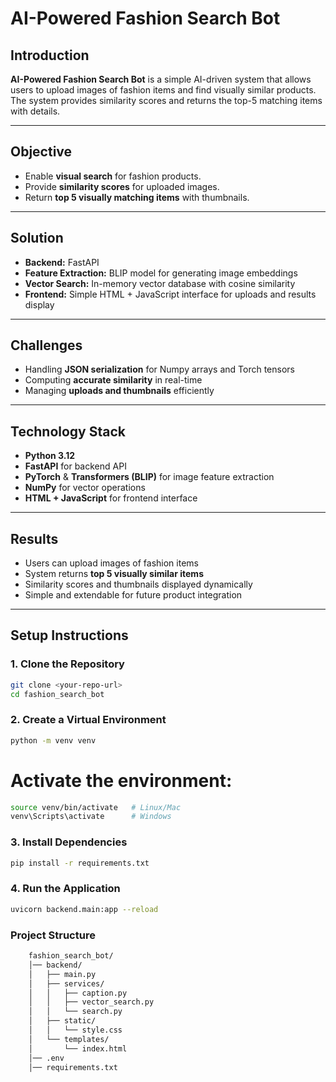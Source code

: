 # AI-Powered Fashion Search Bot

## Introduction
**AI-Powered Fashion Search Bot** is a simple AI-driven system that allows users to upload images of fashion items and find visually similar products. The system provides similarity scores and returns the top-5 matching items with details.

---

## Objective
- Enable **visual search** for fashion products.  
- Provide **similarity scores** for uploaded images.  
- Return **top 5 visually matching items** with thumbnails.

---

## Solution
- **Backend:** FastAPI  
- **Feature Extraction:** BLIP model for generating image embeddings  
- **Vector Search:** In-memory vector database with cosine similarity  
- **Frontend:** Simple HTML + JavaScript interface for uploads and results display

---

## Challenges
- Handling **JSON serialization** for Numpy arrays and Torch tensors  
- Computing **accurate similarity** in real-time  
- Managing **uploads and thumbnails** efficiently

---

## Technology Stack
- **Python 3.12**  
- **FastAPI** for backend API  
- **PyTorch** & **Transformers (BLIP)** for image feature extraction  
- **NumPy** for vector operations  
- **HTML + JavaScript** for frontend interface  

---

## Results
- Users can upload images of fashion items  
- System returns **top 5 visually similar items**  
- Similarity scores and thumbnails displayed dynamically  
- Simple and extendable for future product integration  

---

## Setup Instructions

### 1. Clone the Repository
```bash
git clone <your-repo-url>
cd fashion_search_bot
```

### 2. Create a Virtual Environment
```bash
python -m venv venv
```

# Activate the environment:
```bash
source venv/bin/activate   # Linux/Mac
venv\Scripts\activate      # Windows
```

### 3. Install Dependencies
```bash
pip install -r requirements.txt
```

### 4. Run the Application
```bash
uvicorn backend.main:app --reload
```

### Project Structure
```bash
    fashion_search_bot/
    │── backend/
    │   ├── main.py
    │   ├── services/
    │   │   ├── caption.py
    │   │   ├── vector_search.py
    │   │   └── search.py
    │   ├── static/
    │   │   └── style.css
    │   └── templates/
    │       └── index.html  
    │── .env
    │── requirements.txt
```
